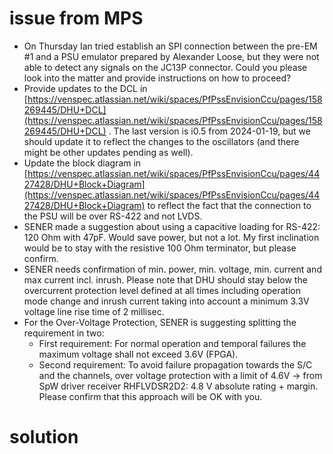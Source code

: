 # issue from MPS


* On Thursday Ian tried establish an SPI connection between the pre-EM #1 and a PSU emulator prepared by Alexander Loose, but they were not able to detect any signals on the JC13P connector. Could you please look into the matter and provide instructions on how to proceed?
* Provide updates to the DCL in [https://venspec.atlassian.net/wiki/spaces/PfPssEnvisionCcu/pages/158269445/DHU+DCL](https://venspec.atlassian.net/wiki/spaces/PfPssEnvisionCcu/pages/158269445/DHU+DCL) . The last version is i0.5 from 2024-01-19, but we should update it to reflect the changes to the oscillators (and there might be other updates pending as well).
* Update the block diagram in [https://venspec.atlassian.net/wiki/spaces/PfPssEnvisionCcu/pages/4427428/DHU+Block+Diagram](https://venspec.atlassian.net/wiki/spaces/PfPssEnvisionCcu/pages/4427428/DHU+Block+Diagram) to reflect the fact that the connection to the PSU will be over RS-422 and not LVDS.
* SENER made a suggestion about using a capacitive loading for RS-422: 120 Ohm with 47pF. Would save power, but not a lot. My first inclination would be to stay with the resistive 100 Ohm terminator, but please confirm.
* SENER needs confirmation of min. power, min. voltage, min. current and max current incl. inrush. Please note that DHU should stay below the overcurrent protection level defined at all times including operation mode change and inrush current taking into account a minimum 3.3V voltage line rise time of 2 millisec.
* For the Over-Voltage Protection, SENER is suggesting splitting the requirement in two:
  * First requirement: For normal operation and temporal failures the maximum voltage shall not exceed 3.6V (FPGA).
  * Second requirement: To avoid failure propagation towards the S/C and the channels, over voltage protection with a limit of 4.6V → from SpW driver receiver RHFLVDSR2D2: 4.8 V absolute rating + margin. Please confirm that this approach will be OK with you.

# solution

